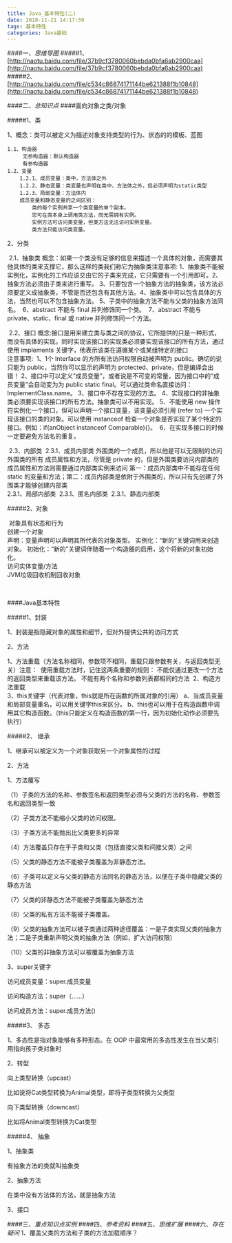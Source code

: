 ```yaml
---
title: Java_基本特性(二)
date: 2018-11-21 14:17:59
tags: 基本特性
categories: Java基础
---
```


####一、*思维导图*
#####1、[http://naotu.baidu.com/file/37b9cf3780060bebda0bfa6ab2900caa](http://naotu.baidu.com/file/37b9cf3780060bebda0bfa6ab2900caa)
#####2、[http://naotu.baidu.com/file/c534c86874171144be621388f1b10848](http://naotu.baidu.com/file/c534c86874171144be621388f1b10848)

####二、*总知识点*
####面向对象之类/对象

#####1、类



1、概念：类可以被定义为描述对象支持类型的行为、状态的的模板、蓝图
	
	1.1、构造器
		 无参构造器：默认构造器
		 有参构造器
    1.2、变量
	    1.2.1、成员变量：类中，方法体之外
	    1.2.2、静态变量：类变量也声明在类中，方法体之外，但必须声明为static类型
	    1.2.3、局部变量：方法体内
		成员变量和静态变量的之间区别：
			类的每个实例共享一个类变量的单个副本。
			您可在类本身上调用类方法，而无需拥有实例。
			实例方法可访问类变量，但类方法无法访问实例变量。
			类方法只能访问类变量。
							
2、分类

​	2.1、抽象类
​		概念：如果一个类没有足够的信息来描述一个具体的对象，而需要其他具体的类来支撑它，那么这样的类我们称它为抽象类
​		注意事项:
​		1、抽象类不能被实例化，实例化的工作应该交由它的子类来完成，它只需要有一个引用即可。
​		2、抽象方法必须由子类来进行重写。
​		3、只要包含一个抽象方法的抽象类，该方法必须要定义成抽象类，不管是否还包含有其他方法。
​		4、抽象类中可以包含具体的方法，当然也可以不包含抽象方法。
​		5、子类中的抽象方法不能与父类的抽象方法同名。
​		6、abstract 不能与 final 并列修饰同一个类。
​		7、abstract 不能与 private、static、final 或 native 并列修饰同一个方法。

​	2.2、接口
​		概念:接口是用来建立类与类之间的协议，它所提供的只是一种形式，而没有具体的实现。同时实现该接口的实现类必须要实现该接口的所有方法，通过使用 implements 关键字，他表示该类在遵循某个或某组特定的接口
​		
​		注意事项:
​		1、1个 Interface 的方所有法访问权限自动被声明为 public。确切的说只能为 public，当然你可以显示的声明为 protected、private，但是编译会出错！
​		2、接口中可以定义“成员变量”，或者说是不可变的常量，因为接口中的“成员变量”会自动变为为 public static final。可以通过类命名直接访问：ImplementClass.name。
​		3、接口中不存在实现的方法。
​		4、实现接口的非抽象类必须要实现该接口的所有方法。抽象类可以不用实现。
​		5、不能使用 new 操作符实例化一个接口，但可以声明一个接口变量，该变量必须引用 (refer to) 一个实现该接口的类的对象。可以使用 instanceof 检查一个对象是否实现了某个特定的接口。例如：if(anObject instanceof Comparable){}。
​		6、在实现多接口的时候一定要避免方法名的重复。

​	2.3、内部类
​		2.3.1、成员内部类
​		外围类的一个成员，所以他是可以无限制的访问外围类的所有 成员属性和方法，尽管是 private 的，但是外围类要访问内部类的成员属性和方法则需要通过内部类实例来访问
​		第一：成员内部类中不能存在任何 static 的变量和方法；第二：成员内部类是依附于外围类的，所以只有先创建了外围类才能够创建内部类
​		
​		2.3.1、局部内部类
​		2.3.1、匿名内部类
​		2.3.1、静态内部类

#####2、对象

​	对象具有状态和行为
​	
​	创建一个对象
​	
​	声明：变量声明可以声明其所代表的对象类型。
​	实例化：“新的”关键词用来创造对象。
​	初始化：“新的”关键词伴随着一个构造器的启用，这个将新的对象初始化。
​	
​	访问实体变量/方法
​	
​	JVM垃圾回收机制回收对象



​		

####Java基本特性

#####1、封装

1、封装是指隐藏对象的属性和细节，但对外提供公共的访问方式

2、方法

​	1、方法重载（方法名称相同，参数项不相同，重载只跟参数有关，与返回类型无关）
​		注意：
​			使用重载方法时，记住这两条重要的规则：
​			不能仅通过更改一个方法的返回类型来重载该方法。
​			不能有两个名称和参数列表都相同的方法
​	2、构造方法重载
​	
​	3、this关键字（代表对象，this就是所在函数的所属对象的引用）
​		a、当成员变量和局部变量重名，可以用关键字this来区分。
​		b、this也可以用于在构造函数中调用其它构造函数。（this只能定义在构造函数的第一行，因为初始化动作必须要先执行）

#####2、 继承

1、继承可以被定义为一个对象获取另一个对象属性的过程

2、方法

 1、方法覆写

（1）子类的方法的名称、参数签名和返回类型必须与父类的方法的名称、参数签名和返回类型一致

（2）子类方法不能缩小父类的访问权限。

（3）子类方法不能抛出比父类更多的异常

（4）方法覆盖只存在于子类和父类（包括直接父类和间接父类）之间

（5）父类的静态方法不能被子类覆盖为非静态方法。

（6）子类可以定义与父类的静态方法同名的静态方法，以便在子类中隐藏父类的静态方法

（7）父类的非静态方法不能被子类覆盖为静态方法

（8）父类的私有方法不能被子类覆盖。

（9）父类的抽象方法可以被子类通过两种途径覆盖：一是子类实现父类的抽象方法；二是子类重新声明父类的抽象方法（例如，扩大访问权限）

（10）父类的非抽象方法可以被覆盖为抽象方法

3、super关键字

访问成员变量：super.成员变量

访问构造方法：super（……）

访问成员方法：super.成员方法()

#####3、 多态

1、多态性是指对象能够有多种形态。在 OOP 中最常用的多态性发生在当父类引用指向孩子类对象时

2、转型

向上类型转换（upcast）

比如说将Cat类型转换为Animal类型，即将子类型转换为父类型

向下类型转换（downcast）

比如将Animal类型转换为Cat类型

#####4、 抽象

1、抽象类

有抽象方法的类就叫抽象类

2、抽象方法

在类中没有方法体的方法，就是抽象方法

3、接口


####三、*重点知识点实例*
####四、*参考资料*
####五、*思维扩展*
####六、*存在疑问*
	1、覆盖父类的方法和子类的方法加载顺序？